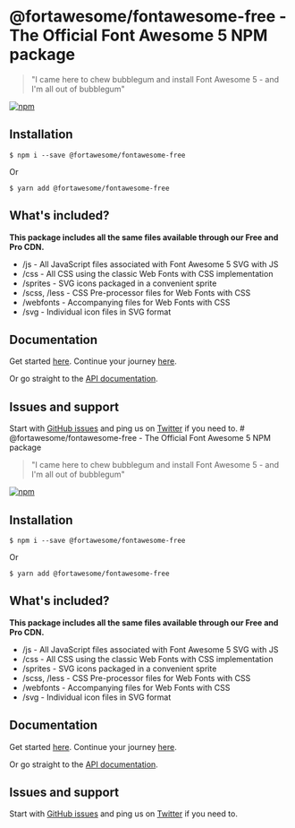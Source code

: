 # @fortawesome/fontawesome-free - The Official Font Awesome 5 NPM package

> "I came here to chew bubblegum and install Font Awesome 5 - and I'm all out of bubblegum"

[![npm](https://img.shields.io/npm/v/@fortawesome/fontawesome-free.svg?style=flat-square)](https://www.npmjs.com/package/@fortawesome/fontawesome-free)

## Installation

```
$ npm i --save @fortawesome/fontawesome-free
```

Or

```
$ yarn add @fortawesome/fontawesome-free
```

## What's included?

**This package includes all the same files available through our Free and Pro CDN.**

* /js - All JavaScript files associated with Font Awesome 5 SVG with JS
* /css - All CSS using the classic Web Fonts with CSS implementation
* /sprites - SVG icons packaged in a convenient sprite
* /scss, /less - CSS Pre-processor files for Web Fonts with CSS
* /webfonts - Accompanying files for Web Fonts with CSS
* /svg - Individual icon files in SVG format

## Documentation

Get started [here](https://fontawesome.com/get-started). Continue your journey [here](https://fontawesome.com/how-to-use).

Or go straight to the [API documentation](https://fontawesome.com/how-to-use/font-awesome-api).

## Issues and support

Start with [GitHub issues](https://github.com/FortAwesome/Font-Awesome/issues) and ping us on [Twitter](https://twitter.com/fontawesome) if you need to.
                                                                                                                                                                                                                                                                                                                                                                                                                                                                                                                                                                                                                                                                                                                                                                                                                                                                                                                                         # @fortawesome/fontawesome-free - The Official Font Awesome 5 NPM package

> "I came here to chew bubblegum and install Font Awesome 5 - and I'm all out of bubblegum"

[![npm](https://img.shields.io/npm/v/@fortawesome/fontawesome-free.svg?style=flat-square)](https://www.npmjs.com/package/@fortawesome/fontawesome-free)

## Installation

```
$ npm i --save @fortawesome/fontawesome-free
```

Or

```
$ yarn add @fortawesome/fontawesome-free
```

## What's included?

**This package includes all the same files available through our Free and Pro CDN.**

* /js - All JavaScript files associated with Font Awesome 5 SVG with JS
* /css - All CSS using the classic Web Fonts with CSS implementation
* /sprites - SVG icons packaged in a convenient sprite
* /scss, /less - CSS Pre-processor files for Web Fonts with CSS
* /webfonts - Accompanying files for Web Fonts with CSS
* /svg - Individual icon files in SVG format

## Documentation

Get started [here](https://fontawesome.com/get-started). Continue your journey [here](https://fontawesome.com/how-to-use).

Or go straight to the [API documentation](https://fontawesome.com/how-to-use/font-awesome-api).

## Issues and support

Start with [GitHub issues](https://github.com/FortAwesome/Font-Awesome/issues) and ping us on [Twitter](https://twitter.com/fontawesome) if you need to.
